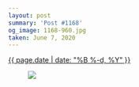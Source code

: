 ```yaml
---
layout: post
summary: 'Post #1168'
og_image: 1168-960.jpg
taken: June 7, 2020
---
```


<div class="post">
 <time>
  <a href="/1168">
   {{ page.date | date: "%B %-d, %Y" }}
  </a>
 </time>
 <a href="/1168">
  <figure data-taken="6/7/2020">
   <img sizes="(min-width: 700px) 50vw, calc(100vw - 2rem)" src="{{ site.assets_url }}/1168-480.jpg" srcset="{{ site.assets_url }}/1168-240.jpg 240w, {{ site.assets_url }}/1168-480.jpg 480w, {{ site.assets_url }}/1168-720.jpg 720w, {{ site.assets_url }}/1168-960.jpg 960w"/>
  </figure>
 </a>
</div>
